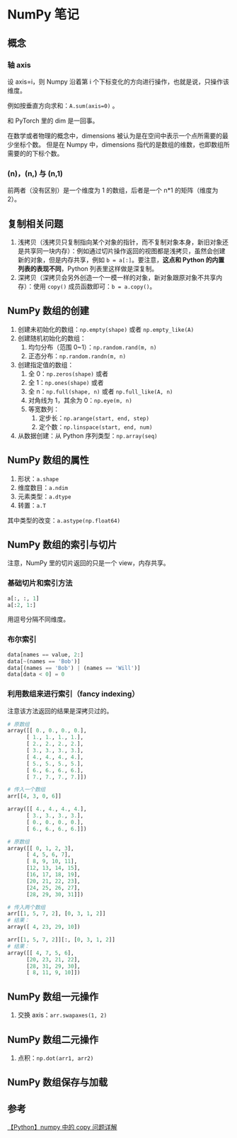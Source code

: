 # NumPy 笔记
## 概念
### 轴 axis
设 axis=i，则 Numpy 沿着第 i 个下标变化的方向进行操作，也就是说，只操作该维度。

例如按垂直方向求和：`A.sum(axis=0)` 。

和 PyTorch 里的 dim 是一回事。

在数学或者物理的概念中，dimensions 被认为是在空间中表示一个点所需要的最少坐标个数。
但是在 Numpy 中，dimensions 指代的是数组的维数，也即数组所需要的的下标个数。

### (n)，(n,) 与 (n,1)
前两者（没有区别）是一个维度为 1 的数组，后者是一个 n*1 的矩阵（维度为 2）。

## 复制相关问题
1. 浅拷贝（浅拷贝只复制指向某个对象的指针，而不复制对象本身，新旧对象还是共享同一块内存）：例如通过切片操作返回的视图都是浅拷贝，虽然会创建新的对象，但是内存共享，例如 `b = a[:]`。要注意，**这点和 Python 的内置列表的表现不同**，Python 列表里这样做是深复制。
2. 深拷贝（深拷贝会另外创造一个一模一样的对象，新对象跟原对象不共享内存）：使用 `copy()` 成员函数即可：`b = a.copy()`。

## NumPy 数组的创建
1. 创建未初始化的数组：`np.empty(shape)` 或者 `np.empty_like(A)`
2. 创建随机初始化的数组：
   1. 均匀分布（范围 0~1）：`np.random.rand(m, n)`
   2. 正态分布：`np.random.randn(m, n)`
3. 创建指定值的数组：
   1. 全 0：`np.zeros(shape)` 或者 
   2. 全 1：`np.ones(shape)` 或者 
   3. 全 n：`np.full(shape, n)` 或者 `np.full_like(A, n)`
   4. 对角线为 1，其余为 0：`np.eye(m, n)`
   5. 等宽数列：
      1. 定步长：`np.arange(start, end, step)`
      2. 定个数：`np.linspace(start, end, num)`
4. 从数据创建：从 Python 序列类型：`np.array(seq)`

## NumPy 数组的属性
1. 形状：`a.shape`
2. 维度数目：`a.ndim`
3. 元素类型：`a.dtype`
4. 转置：`a.T`

其中类型的改变：`a.astype(np.float64)`

## NumPy 数组的索引与切片
注意，NumPy 里的切片返回的只是一个 view，内存共享。

### 基础切片和索引方法
```python
a[:, :, 1]
a[:2, 1:]
```
用逗号分隔不同维度。

### 布尔索引
```python
data[names == value, 2:]
data[~(names == 'Bob')]
data[(names == 'Bob') | (names == 'Will')]
data[data < 0] = 0
```

### 利用数组来进行索引（fancy indexing）
注意该方法返回的结果是深拷贝过的。

```python
# 原数组
array([[ 0., 0., 0., 0.],
      [ 1., 1., 1., 1.],
      [ 2., 2., 2., 2.],
      [ 3., 3., 3., 3.],
      [ 4., 4., 4., 4.],
      [ 5., 5., 5., 5.],
      [ 6., 6., 6., 6.],
      [ 7., 7., 7., 7.]])

# 传入一个数组
arr[[4, 3, 0, 6]]

array([[ 4., 4., 4., 4.],
      [ 3., 3., 3., 3.],
      [ 0., 0., 0., 0.],
      [ 6., 6., 6., 6.]])

# 原数组
array([[ 0, 1, 2, 3],
      [ 4, 5, 6, 7],
      [ 8, 9, 10, 11],
      [12, 13, 14, 15],
      [16, 17, 18, 19],
      [20, 21, 22, 23],
      [24, 25, 26, 27],
      [28, 29, 30, 31]])

# 传入两个数组
arr[[1, 5, 7, 2], [0, 3, 1, 2]]
# 结果：
array([ 4, 23, 29, 10])

arr[[1, 5, 7, 2]][:, [0, 3, 1, 2]]
# 结果：
array([[ 4, 7, 5, 6],
      [20, 23, 21, 22],
      [28, 31, 29, 30],
      [ 8, 11, 9, 10]])

```

## NumPy 数组一元操作
1. 交换 axis：`arr.swapaxes(1, 2)`

## NumPy 数组二元操作
1. 点积：`np.dot(arr1, arr2)`

## NumPy 数组保存与加载

## 参考
[【Python】numpy 中的 copy 问题详解](https://blog.csdn.net/u010099080/article/details/59111207)